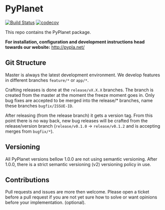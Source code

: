 # PyPlanet
[![Build Status](https://travis-ci.com/tomvlk/PyPlanet.svg?token=A4bsEqeRNKNF2dXTCyxu&branch=master)](https://travis-ci.com/tomvlk/PyPlanet)
[![codecov](https://codecov.io/gh/tomvlk/PyPlanet/branch/master/graph/badge.svg?token=9fmw1ocjjd)](https://codecov.io/gh/tomvlk/PyPlanet)

This repo contains the PyPlanet package.

**For installation, configuration and development instructions head towards our website:** 
http://pypla.net/

## Git Structure

Master is always the latest development environment. We develop features in different branches `feature/*` or `app/*`.

Crafting releases is done at the `release/vX.X.X` branches. The branch is created from the master at the moment the freeze moment goes in.
Only bug fixes are accepted to be merged into the release/* branches, name these branches `bugfix/ISSUE-ID`.

After releasing (from the release branch) it gets a version tag. From this point there is no way back, new bug releases will be crafted
from the release/version branch (`release/v0.1.0` -> `release/v0.1.2` and is accepting merges from `bugfix/*`).

## Versioning

All PyPlanet versions bellow 1.0.0 are not using semantic versioning. 
After 1.0.0, there is a strict semantic versioning (v2) versioning policy in use.

## Contributions

Pull requests and issues are more then welcome. 
Please open a ticket before a pull request if you are not yet sure how to solve or want opinions before your implementation. (optional).
